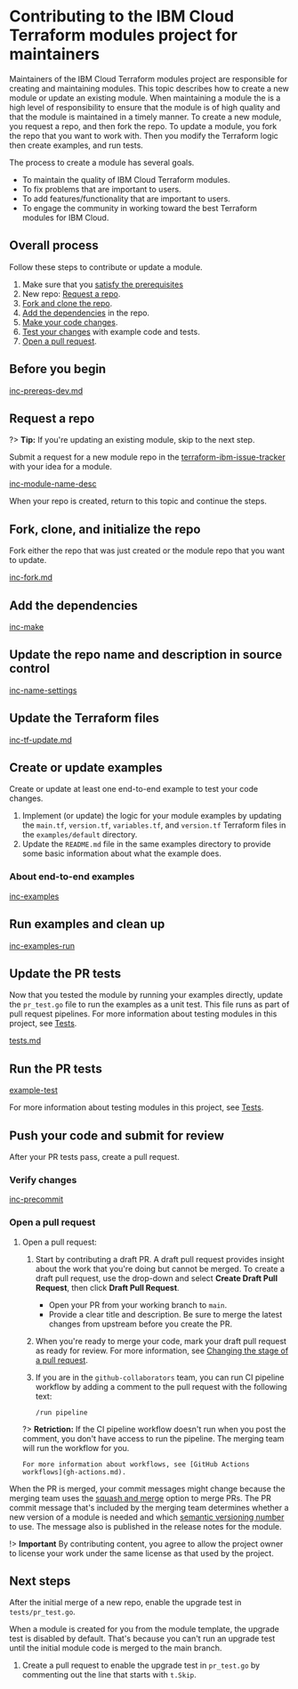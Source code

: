 # Contributing to the IBM Cloud Terraform modules project for maintainers

Maintainers of the IBM Cloud Terraform modules project are responsible for creating and maintaining modules. This topic describes how to create a new module or update an existing module. 
When maintaining a module the is a high level of responsibility to ensure that the module is of high quality and that the module is maintained in a timely manner.
To create a new module, you request a repo, and then fork the repo. To update a module, you fork the repo that you want to work with. Then you modify the Terraform logic then create examples, and run tests.

The process to create a module has several goals.

- To maintain the quality of IBM Cloud Terraform modules.
- To fix problems that are important to users.
- To add features/functionality that are important to users.
- To engage the community in working toward the best Terraform modules for IBM Cloud.

## Overall process

Follow these steps to contribute or update a module.

1.  Make sure that you [satisfy the prerequisites](#before-you-begin)
1.  New repo: [Request a repo](#request-a-repo).
1.  [Fork and clone the repo](#fork-clone-and-initialize-the-repo).
1.  [Add the dependencies](#add-the-dependencies) in the repo.
1.  [Make your code changes](#update-the-terraform-files).
1.  [Test your changes](#create-or-update-examples) with example code and tests.
1.  [Open a pull request](#push-your-code-and-submit-for-review).

## Before you begin

[inc-prereqs-dev.md](inc-prereqs-dev.md ':include')

## Request a repo

?> **Tip:** If you're updating an existing module, skip to the next step.

Submit a request for a new module repo in the [terraform-ibm-issue-tracker](https://github.com/terraform-ibm-modules/terraform-ibm-issue-tracker/issues/new/choose) with your idea for a module.

[inc-module-name-desc](inc-module-name-desc.md ':include')

When your repo is created, return to this topic and continue the steps.

## Fork, clone, and initialize the repo

Fork either the repo that was just created or the module repo that you want to update.

[inc-fork.md](inc-fork.md ':include')

## Add the dependencies

[inc-make](inc-make.md ':include')

## Update the repo name and description in source control

[inc-name-settings](inc-name-settings.md ':include')

## Update the Terraform files

[inc-tf-update.md](inc-tf-update.md ':include')
## Create or update examples

Create or update at least one end-to-end example to test your code changes.

1.  Implement (or update) the logic for your module examples by updating the `main.tf`, `version.tf`, `variables.tf`, and `version.tf` Terraform files in the `examples/default` directory.
1.  Update the `README.md` file in the same examples directory to provide some basic information about what the example does.

### About end-to-end examples

[inc-examples](inc-examples.md ':include')

## Run examples and clean up

[inc-examples-run](inc-examples-run.md ':include')

## Update the PR tests

Now that you tested the module by running your examples directly, update the `pr_test.go` file to run the examples as a unit test. This file runs as part of pull request pipelines. For more information about testing modules in this project, see [Tests](tests.md).

[tests.md](inc-tests-create.md ':include')

## Run the PR tests

[example-test](inc-example-test.md ':include')

For more information about testing modules in this project, see [Tests](tests.md).

## Push your code and submit for review

After your PR tests pass, create a pull request.

### Verify changes

[inc-precommit](inc-precommit.md ':include')

### Open a pull request

1.  Open a pull request:

    1.  Start by contributing a draft PR. A draft pull request provides insight about the work that you're doing but cannot be merged. To create a draft pull request, use the drop-down and select **Create Draft Pull Request**, then click **Draft Pull Request**.
        - Open your PR from your working branch to `main`.
        - Provide a clear title and description. Be sure to merge the latest changes from upstream before you create the PR.
    1.  When you're ready to merge your code, mark your draft pull request as ready for review. For more information, see [Changing the stage of a pull request](https://docs.github.com/en/pull-requests/collaborating-with-pull-requests/proposing-changes-to-your-work-with-pull-requests/changing-the-stage-of-a-pull-request).
    1.  If you are in the `github-collaborators` team, you can run CI pipeline workflow by adding a comment to the pull request with the following text:

        ```text
        /run pipeline
        ```

      ?> **Retriction:** If the CI pipeline workflow doesn't run when you post the comment, you don't have access to run the pipeline. The merging team will run the workflow for you.

        For more information about workflows, see [GitHub Actions workflows](gh-actions.md).

When the PR is merged, your commit messages might change because the merging team uses the [squash and merge](https://docs.github.com/en/pull-requests/collaborating-with-pull-requests/incorporating-changes-from-a-pull-request/about-pull-request-merges#squash-and-merge-your-pull-request-commits) option to merge PRs. The PR commit message that's included by the merging team determines whether a new version of a module is needed and which [semantic versioning number](versioning.md) to use. The message also is published in the release notes for the module.

!> **Important** By contributing content, you agree to allow the project owner to license your work under the same license as that used by the project.

## Next steps

After the initial merge of a new repo, enable the upgrade test in `tests/pr_test.go`.

When a module is created for you from the module template, the upgrade test is disabled by default. That's because you can't run an upgrade test until the initial module code is merged to the main branch.

1.  Create a pull request to enable the upgrade test in `pr_test.go` by commenting out the line that starts with `t.Skip`.
